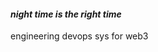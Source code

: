 <!--<img width="200px" src="https://cdn.discordapp.com/attachments/791868312552210483/791909138238013440/moon_assassin.gif" />-->
<h4><i>night time is the right time</i></h4>
engineering devops sys for web3
